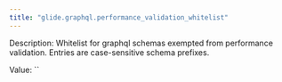 ```yaml
---
title: "glide.graphql.performance_validation_whitelist"
---
```


Description: Whitelist for graphql schemas exempted from performance validation. Entries are case-sensitive schema prefixes.

Value: ``